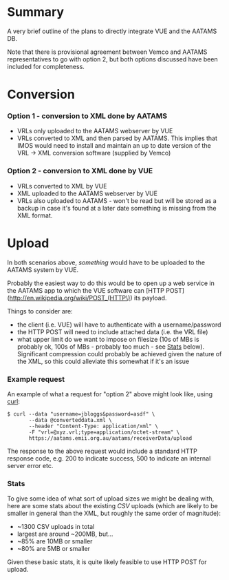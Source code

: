# Summary
A very brief outline of the plans to directly integrate VUE and the AATAMS DB.

Note that there is provisional agreement between Vemco and AATAMS representatives to go with option 2, but both options discussed have been included for completeness.


# Conversion
### Option 1 - conversion to XML done by AATAMS
* VRLs only uploaded to the AATAMS webserver by VUE
* VRLs converted to XML and then parsed by AATAMS.  This implies that IMOS would need to install and maintain an up to date version of the VRL -> XML conversion software (supplied by Vemco)

### Option 2 - conversion to XML done by VUE
* VRLs converted to XML by VUE
* XML uploaded to the AATAMS webserver by VUE
* VRLs also uploaded to AATAMS - won't be read but will be stored as a backup in case it's found at a later date something is missing from the XML format.


# Upload
In both scenarios above, *something* would have to be uploaded to the AATAMS system by VUE.

Probably the easiest way to do this would be to open up a web service in the AATAMS app to which the VUE software can [HTTP POST](http://en.wikipedia.org/wiki/POST_(HTTP\)) its payload.

Things to consider are:

* the client (i.e. VUE) will have to authenticate with a username/password
* the HTTP POST will need to include attached data (i.e. the VRL file)
* what upper limit do we want to impose on filesize (10s of MBs is probably ok, 100s of MBs - probably too much - see [Stats](#Stats) below). Significant compression could probably be achieved given the nature of the XML, so this could alleviate this somewhat if it's an issue

### Example request


An example of what a request for "option 2" above might look like, using [curl](http://curl.haxx.se/):

```
$ curl --data "username=jbloggs&password=asdf" \
       --data @converteddata.xml \
       --header "Content-Type: application/xml" \
       -F "vrl=@xyz.vrl;type=application/octet-stream" \
       https://aatams.emii.org.au/aatams/receiverData/upload
```

The response to the above request would include a standard HTTP response code, e.g. 200 to indicate success, 500 to indicate an internal server error etc.

### Stats

To give some idea of what sort of upload sizes we might be dealing with, here are some stats about the existing *CSV* uploads (which are likely to be smaller in general than the XML, but roughly the same order of magnitude):

* ~1300 CSV uploads in total
* largest are around ~200MB, but...
* ~85% are 10MB or smaller
* ~80% are 5MB or smaller

Given these basic stats, it is quite likely feasible to use HTTP POST for upload.